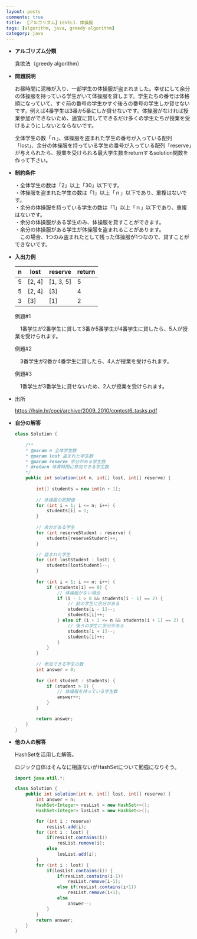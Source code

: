 ```yaml
---
layout: posts
comments: true
title: 【アルゴリズム】LEVEL1．体操服
tags: [algorithm, java, greedy algorithm]
category: java
---
```


* **アルゴリズム分類**

  貪欲法（greedy algorithm）

* **問題説明**

  お昼時間に泥棒が入り、一部学生の体操服が盗まれました。幸せにして余分の体操服を持っている学生がいて体操服を貸します。学生たちの番号は体格順になっていて、すぐ前の番号の学生かすぐ後ろの番号の学生しか貸せないです。例えば4番学生は3番か5番にしか貸せないです。体操服がなければ授業参加ができないため、適宜に貸してできるだけ多くの学生たちが授業を受けるようにしないとならないです。

  全体学生の数「ｎ」、体操服を盗まれた学生の番号が入っている配列「lost」、余分の体操服を持っている学生の番号が入っている配列「reserve」が与えられたら、授業を受けられる最大学生数をreturnするsolution関数を作って下さい。

* **制約条件**

  ・全体学生の数は「2」以上「30」以下です。  
  ・体操服を盗まれた学生の数は「1」以上「ｎ」以下であり、重複はないです。  
  ・余分の体操服を持っている学生の数は「1」以上「ｎ」以下であり、重複はないです。  
  ・余分の体操服がある学生のみ、体操服を貸すことができます。  
  ・余分の体操服がある学生が体操服を盗まれることがあります。  
  　この場合、1つのみ盗まれたとして残った体操服が1つなので、貸すことができないです。

* **入出力例**

  | n    | lost   | reserve   | return |
  | ---- | ------ | --------- | ------ |
  | 5    | [2, 4] | [1, 3, 5] | 5      |
  | 5    | [2, 4] | [3]       | 4      |
  | 3    | [3]    | [1]       | 2      |

  例題#1

  　1番学生が2番学生に貸して3番か5番学生が4番学生に貸したら、5人が授業を受けられます。

  例題#2

  　3番学生が2番か4番学生に貸したら、4人が授業を受けられます。

  例題#3

  　1番学生が3番学生に貸せないため、2人が授業を受けられます。

* 出所

  https://hsin.hr/coci/archive/2009_2010/contest6_tasks.pdf

* **自分の解答**

  ```java
  class Solution {
      
      /**
      * @param n 全体学生数
      * @param lost 盗まれた学生数
      * @param reserve 余分がある学生数
      * @return 体育時間に参加できる学生数
      */
      public int solution(int n, int[] lost, int[] reserve) {
          
          int[] students = new int[n + 1];
          
          // 体操服の初期値
          for (int i = 1; i <= n; i++) {
              students[i] = 1;
          }
          
          // 余分がある学生
          for (int reserveStudent : reserve) {
              students[reserveStudent]++;
          }
  
          // 盗まれた学生
          for (int lostStudent : lost) {
              students[lostStudent]--;
          }
          
          for (int i = 1; i <= n; i++) {
              if (students[i] == 0) {
                  // 体操服がない場合
                  if (i - 1 > 0 && students[i - 1] == 2) {
                      // 前の学生に余分がある
                      students[i - 1]--;
                      students[i]++;
                  } else if (i + 1 <= n && students[i + 1] == 2) {
                      // 後ろの学生に余分がある
                      students[i + 1]--;
                      students[i]++;
                  }
              }
          }
          
          // 参加できる学生の数
          int answer = 0;
          
          for (int student : students) {
              if (student > 0) {
                  // 体操服を持っている学生数
                  answer++;
              }
          }
  
          return answer;
      }
  }
  ```

* **他の人の解答**

  HashSetを活用した解答。
  
  ロジック自体はそんなに相違ないがHashSetについて勉強になりそう。
  
  ```java
  import java.util.*;
  
  class Solution {
      public int solution(int n, int[] lost, int[] reserve) {
          int answer = n;
          HashSet<Integer> resList = new HashSet<>();
          HashSet<Integer> losList = new HashSet<>();
  
          for (int i : reserve)
              resList.add(i);
          for (int i : lost) {
              if(resList.contains(i))
                  resList.remove(i);
              else
                  losList.add(i);
          }
          for (int i : lost) {
              if(losList.contains(i)) {
                  if(resList.contains(i-1))
                      resList.remove(i-1);
                  else if(resList.contains(i+1))
                      resList.remove(i+1);
                  else
                      answer--;
              }
          } 
          return answer;
      }
  }
  ```
